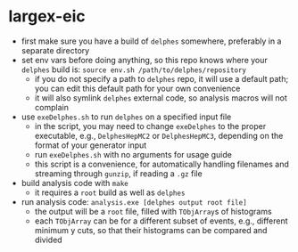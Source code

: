 # largex-eic

- first make sure you have a build of `delphes` somewhere, preferably
  in a separate directory
- set env vars before doing anything, so this repo knows where your
  `delphes` build is: `source env.sh /path/to/delphes/repository`
  - if you do not specify a path to `delphes` repo, it will use
  a default path; you can edit this default path for your own 
  convenience
  - it will also symlink `delphes` external code, so analysis macros
    will not complain
- use `exeDelphes.sh` to run `delphes` on a specified input file
  - in the script, you may need to change `exeDelphes` to the proper
    executable, e.g., `DelphesHepMC2` or `DelphesHepMC3`, depending
    on the format of your generator input
  - run `exeDelphes.sh` with no arguments for usage guide
  - this script is a convenience, for automatically handling filenames
    and streaming through `gunzip`, if reading a `.gz` file
- build analysis code with `make`
  - it requires a `root` build as well as `delphes`
- run analysis code: `analysis.exe [delphes output root file]`
  - the output will be a `root` file, filled with `TObjArray`s of
    histograms
  - each `TObjArray` can be for a different subset of events, e.g., 
    different minimum y cuts, so that their histograms can be compared
    and divided

